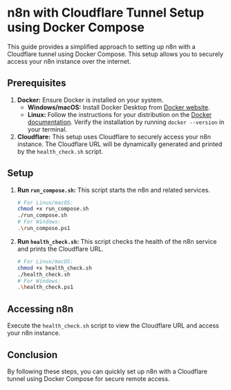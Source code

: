 # n8n with Cloudflare Tunnel Setup using Docker Compose

This guide provides a simplified approach to setting up n8n with a Cloudflare tunnel using Docker Compose. This setup allows you to securely access your n8n instance over the internet.

## Prerequisites

1.  **Docker:** Ensure Docker is installed on your system.
    *   **Windows/macOS:** Install Docker Desktop from [Docker website](https://www.docker.com/products/docker-desktop/).
    *   **Linux:** Follow the instructions for your distribution on the [Docker documentation](https://docs.docker.com/engine/install/).
    Verify the installation by running `docker --version` in your terminal.
2.  **Cloudflare:** This setup uses Cloudflare to securely access your n8n instance. The Cloudflare URL will be dynamically generated and printed by the `health_check.sh` script.

## Setup

1.  **Run `run_compose.sh`:** This script starts the n8n and related services.
    ```bash
    # For Linux/macOS:
    chmod +x run_compose.sh
    ./run_compose.sh
    # For Windows:
    .\run_compose.ps1
    
2.  **Run `health_check.sh`:** This script checks the health of the n8n service and prints the Cloudflare URL.
    ```bash
    # For Linux/macOS:
    chmod +x health_check.sh
    ./health_check.sh
    # For Windows:
    .\health_check.ps1
    ```

## Accessing n8n

Execute the `health_check.sh` script to view the Cloudflare URL and access your n8n instance.

## Conclusion

By following these steps, you can quickly set up n8n with a Cloudflare tunnel using Docker Compose for secure remote access.
